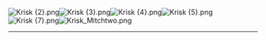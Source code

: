 ![Krisk {2}.png](https://raw.githubusercontent.com/Klokinator/FE-Repo/main/Portrait%20Repository/Spriting%20Community%20OC's%20(Grouped%20by%20Artist)/Krisk/Krisk%20(2).png "Krisk {2}.png")![Krisk {3}.png](https://raw.githubusercontent.com/Klokinator/FE-Repo/main/Portrait%20Repository/Spriting%20Community%20OC's%20(Grouped%20by%20Artist)/Krisk/Krisk%20(3).png "Krisk {3}.png")![Krisk {4}.png](https://raw.githubusercontent.com/Klokinator/FE-Repo/main/Portrait%20Repository/Spriting%20Community%20OC's%20(Grouped%20by%20Artist)/Krisk/Krisk%20(4).png "Krisk {4}.png")![Krisk {5}.png](https://raw.githubusercontent.com/Klokinator/FE-Repo/main/Portrait%20Repository/Spriting%20Community%20OC's%20(Grouped%20by%20Artist)/Krisk/Krisk%20(5).png "Krisk {5}.png")![Krisk {7}.png](https://raw.githubusercontent.com/Klokinator/FE-Repo/main/Portrait%20Repository/Spriting%20Community%20OC's%20(Grouped%20by%20Artist)/Krisk/Krisk%20(7).png "Krisk {7}.png")![Krisk_Mitchtwo.png](https://raw.githubusercontent.com/Klokinator/FE-Repo/main/Portrait%20Repository/Spriting%20Community%20OC's%20(Grouped%20by%20Artist)/Krisk/Krisk_Mitchtwo.png "Krisk_Mitchtwo.png")



----

